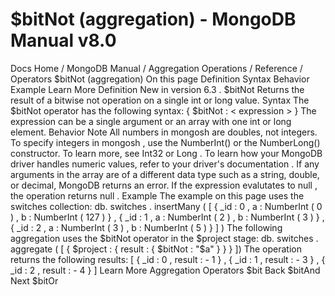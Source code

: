 # $bitNot (aggregation) - MongoDB Manual v8.0


Docs Home / MongoDB Manual / Aggregation Operations / Reference / Operators $bitNot (aggregation) On this page Definition Syntax Behavior Example Learn More Definition New in version 6.3 . $bitNot Returns the result of a bitwise not operation on a single int or long value. Syntax The $bitNot operator has the following syntax: { $bitNot : < expression > } The expression can be a single argument or an array with one int or long element. Behavior Note All numbers in mongosh are doubles, not integers. To
specify integers in mongosh , use the NumberInt() or the NumberLong() constructor. To learn more, see Int32 or Long . To learn how your MongoDB driver handles numeric values, refer to your driver's documentation . If any arguments in the array are of a different data type such as a string,
double, or decimal, MongoDB returns an error. If the expression evalutates to null , the operation returns null . Example The example on this page uses the switches collection: db. switches . insertMany ( [ { _id : 0 , a : NumberInt ( 0 ) , b : NumberInt ( 127 ) } , { _id : 1 , a : NumberInt ( 2 ) , b : NumberInt ( 3 ) } , { _id : 2 , a : NumberInt ( 3 ) , b : NumberInt ( 5 ) } ] ) The following aggregation uses the $bitNot operator in the $project stage: db. switches . aggregate ( [ { $project : { result : { $bitNot : "$a" } } } ]) The operation returns the following results: [ { _id : 0 , result : - 1 } , { _id : 1 , result : - 3 } , { _id : 2 , result : - 4 } ] Learn More Aggregation Operators $bit Back $bitAnd Next $bitOr
